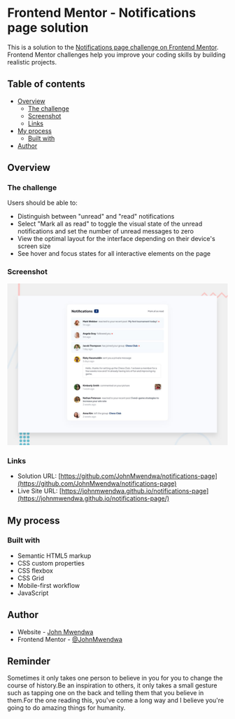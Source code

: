 # Frontend Mentor - Notifications page solution

This is a solution to the [Notifications page challenge on Frontend Mentor](https://www.frontendmentor.io/challenges/notifications-page-DqK5QAmKbC). Frontend Mentor challenges help you improve your coding skills by building realistic projects.

## Table of contents

- [Overview](#overview)
  - [The challenge](#the-challenge)
  - [Screenshot](#screenshot)
  - [Links](#links)
- [My process](#my-process)
  - [Built with](#built-with)
- [Author](#author)

## Overview

### The challenge

Users should be able to:

- Distinguish between "unread" and "read" notifications
- Select "Mark all as read" to toggle the visual state of the unread notifications and set the number of unread messages to zero
- View the optimal layout for the interface depending on their device's screen size
- See hover and focus states for all interactive elements on the page

### Screenshot

![Project screenshot](design/desktop-preview.jpg)

### Links

- Solution URL: [https://github.com/JohnMwendwa/notifications-page](https://github.com/JohnMwendwa/notifications-page)
- Live Site URL: [https://johnmwendwa.github.io/notifications-page](https://johnmwendwa.github.io/notifications-page/)

## My process

### Built with

- Semantic HTML5 markup
- CSS custom properties
- CSS flexbox
- CSS Grid
- Mobile-first workflow
- JavaScript

## Author

- Website - [John Mwendwa](https://johnmwendwa.vercel.app/)
- Frontend Mentor - [@JohnMwendwa](https://www.frontendmentor.io/profile/JohnMwendwa)

## Reminder

Sometimes it only takes one person to believe in you for you to change the course of history.Be an inspiration to others, it only takes a small gesture such as tapping one on the back and telling them that you believe in them.For the one reading this, you've come a long way and I believe you're going to do amazing things for humanity.
